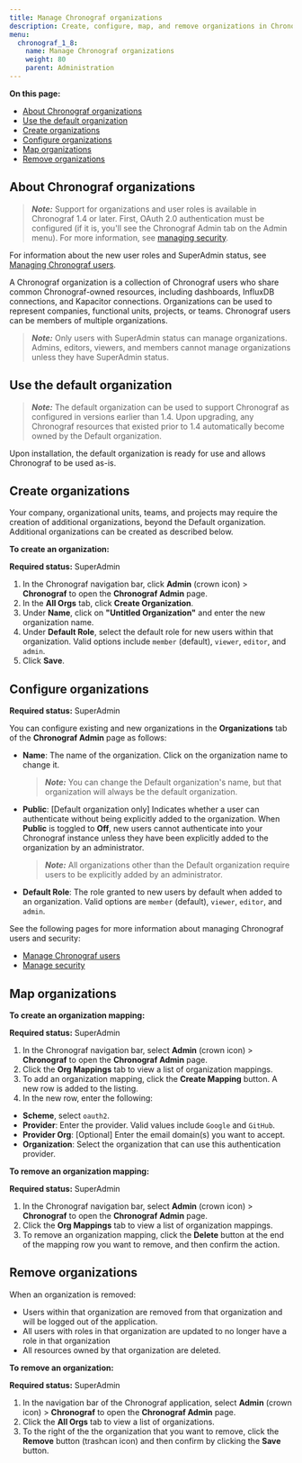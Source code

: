 ```yaml
---
title: Manage Chronograf organizations
description: Create, configure, map, and remove organizations in Chronograf.
menu:
  chronograf_1_8:
    name: Manage Chronograf organizations
    weight: 80
    parent: Administration
---
```


**On this page:**

* [About Chronograf organizations](#about-chronograf-organizations)
* [Use the default organization](#use-the-default-organization)
* [Create organizations](#create-organizations)
* [Configure organizations](#configure-organizations)
* [Map organizations](#map-organizations)
* [Remove organizations](#remove-organizations)


## About Chronograf organizations

> ***Note:*** Support for organizations and user roles is available in Chronograf 1.4 or later.
First, OAuth 2.0 authentication must be configured (if it is, you'll see the Chronograf Admin tab on the Admin menu).
For more information, see [managing security](/chronograf/v1.8/administration/managing-security/).

For information about the new user roles and SuperAdmin status, see [Managing Chronograf users](/chronograf/v1.8/administration/managing-chronograf-users/).

A Chronograf organization is a collection of Chronograf users who share common Chronograf-owned resources, including dashboards, InfluxDB connections, and Kapacitor connections. Organizations can be used to represent companies, functional units, projects, or teams. Chronograf users can be members of multiple organizations.

> ***Note:*** Only users with SuperAdmin status can manage organizations. Admins, editors, viewers, and members cannot manage organizations unless they have SuperAdmin status.

## Use the default organization

>***Note:*** The default organization can be used to support Chronograf as configured in versions earlier than 1.4.
> Upon upgrading, any Chronograf resources that existed prior to 1.4 automatically become owned by the Default organization.

Upon installation, the default organization is ready for use and allows Chronograf to be used as-is.

## Create organizations

Your company, organizational units, teams, and projects may require the creation of additional organizations, beyond the Default organization. Additional organizations can be created as described below.

**To create an organization:**

**Required status:** SuperAdmin

1) In the Chronograf navigation bar, click **Admin** (crown icon) > **Chronograf** to open the **Chronograf Admin** page.
2) In the **All Orgs** tab, click **Create Organization**.
3) Under **Name**, click on **"Untitled Organization"** and enter the new organization name.
4) Under **Default Role**, select the default role for new users within that organization. Valid options include `member` (default), `viewer`, `editor`, and `admin`.
5) Click **Save**.

## Configure organizations

**Required status:** SuperAdmin

You can configure existing and new organizations in the **Organizations** tab of the **Chronograf Admin** page as follows:

* **Name**: The name of the organization. Click on the organization name to change it.

  > ***Note:*** You can change the Default organization's name, but that organization will always be the default organization.

* **Public**: [Default organization only] Indicates whether a user can authenticate without being explicitly added to the organization. When **Public** is toggled to **Off**, new users cannot authenticate into your Chronograf instance unless they have been explicitly added to the organization by an administrator.

  > ***Note:*** All organizations other than the Default organization require users to be explicitly added by an administrator.

* **Default Role**: The role granted to new users by default when added to an organization. Valid options are `member` (default), `viewer`, `editor`, and `admin`.

See the following pages for more information about managing Chronograf users and security:

* [Manage Chronograf users](/chronograf/v1.8/administration/managing-chronograf-users/)
* [Manage security](/chronograf/v1.8/administration/managing-security/)

## Map organizations

**To create an organization mapping:**

**Required status:** SuperAdmin

1) In the Chronograf navigation bar, select **Admin** (crown icon) > **Chronograf** to open the **Chronograf Admin** page.
2) Click the **Org Mappings** tab to view a list of organization mappings.
3) To add an organization mapping, click the **Create Mapping** button. A new row is added to the listing.
4) In the new row, enter the following:

- **Scheme**, select `oauth2`.
- **Provider**: Enter the provider. Valid values include `Google` and `GitHub`.
- **Provider Org**: [Optional] Enter the email domain(s) you want to accept.
- **Organization**: Select the organization that can use this authentication provider.

**To remove an organization mapping:**

**Required status:** SuperAdmin

1) In the Chronograf navigation bar, select **Admin** (crown icon) > **Chronograf** to open the **Chronograf Admin** page.
2) Click the **Org Mappings** tab to view a list of organization mappings.
3) To remove an organization mapping, click the **Delete** button at the end of the mapping row you want to remove, and then confirm the action.

## Remove organizations

When an organization is removed:

* Users within that organization are removed from that organization and will be logged out of the application.
* All users with roles in that organization are updated to no longer have a role in that organization
* All resources owned by that organization are deleted.


**To remove an organization:**

**Required status:** SuperAdmin

1) In the navigation bar of the Chronograf application, select **Admin** (crown icon) > **Chronograf** to open the **Chronograf Admin** page.
2) Click the **All Orgs** tab to view a list of organizations.
3) To the right of the the organization that you want to remove, click the **Remove** button (trashcan icon) and then confirm by clicking the **Save** button.
